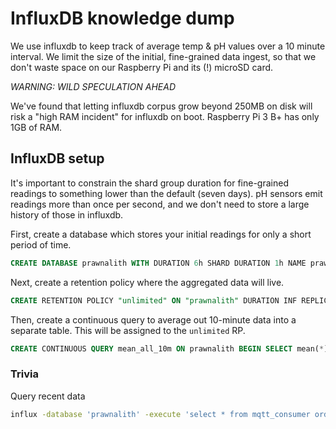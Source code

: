 # InfluxDB knowledge dump

We use influxdb to keep track of average temp & pH values over a 10 minute interval.  We limit the size of the initial, fine-grained data ingest, so that we don't waste space on our Raspberry Pi and its (!) microSD card.  

_WARNING: WILD SPECULATION AHEAD_

We've found that letting influxdb corpus grow beyond 250MB on disk will risk a "high RAM incident" for influxdb on boot.  Raspberry Pi 3 B+ has only 1GB of RAM.

## InfluxDB setup

It's important to constrain the shard group duration for fine-grained readings to something lower than the default (seven days).  pH sensors emit readings more than once per second, and we don't need to store a large history of those in influxdb.

First, create a database which stores your initial readings for only a short period of time.

```sql
CREATE DATABASE prawnalith WITH DURATION 6h SHARD DURATION 1h NAME prawnalith_fine_grained
```

Next, create a retention policy where the aggregated data will live.

```sql
CREATE RETENTION POLICY "unlimited" ON "prawnalith" DURATION INF REPLICATION 1
```

Then, create a continuous query to average out 10-minute data into a separate table.  This will be assigned to the `unlimited` RP.

```sql
CREATE CONTINUOUS QUERY mean_all_10m ON prawnalith BEGIN SELECT mean(*) INTO prawnalith.unlimited.mean_all_10m FROM prawnalith.prawnalith_fine_grained.mqtt_consumer GROUP BY time(10m) END
```

### Trivia

Query recent data

```sh
influx -database 'prawnalith' -execute 'select * from mqtt_consumer order by time DESC LIMIT 10'
```